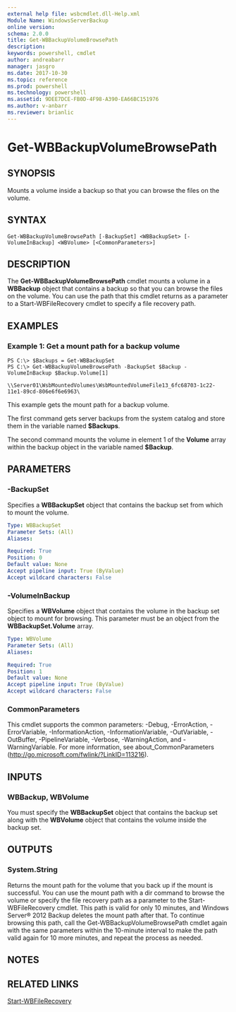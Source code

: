 ```yaml
---
external help file: wsbcmdlet.dll-Help.xml
Module Name: WindowsServerBackup
online version: 
schema: 2.0.0
title: Get-WBBackupVolumeBrowsePath
description: 
keywords: powershell, cmdlet
author: andreabarr
manager: jasgro
ms.date: 2017-10-30
ms.topic: reference
ms.prod: powershell
ms.technology: powershell
ms.assetid: 9DEE7DCE-FB0D-4F98-A390-EA66BC151976
ms.author: v-anbarr
ms.reviewer: brianlic
---
```


# Get-WBBackupVolumeBrowsePath

## SYNOPSIS
Mounts a volume inside a backup so that you can browse the files on the volume.

## SYNTAX

```
Get-WBBackupVolumeBrowsePath [-BackupSet] <WBBackupSet> [-VolumeInBackup] <WBVolume> [<CommonParameters>]
```

## DESCRIPTION
The **Get-WBBackupVolumeBrowsePath** cmdlet mounts a volume in a **WBBackup** object that contains a backup so that you can browse the files on the volume.
You can use the path that this cmdlet returns as a parameter to a Start-WBFileRecovery cmdlet to specify a file recovery path.

## EXAMPLES

### Example 1: Get a mount path for a backup volume
```
PS C:\> $Backups = Get-WBBackupSet
PS C:\> Get-WBBackupVolumeBrowsePath -BackupSet $Backup -VolumeInBackup $Backup.Volume[1]

\\Server01\WsbMountedVolumes\WsbMountedVolumeFile13_6fc68703-1c22-11e1-89cd-806e6f6e6963\
```

This example gets the mount path for a backup volume.

The first command gets server backups from the system catalog and store them in the variable named **$Backups**.

The second command mounts the volume in element 1 of the **Volume** array within the backup object in the variable named **$Backup**.

## PARAMETERS

### -BackupSet
Specifies a **WBBackupSet** object that contains the backup set from which to mount the volume.

```yaml
Type: WBBackupSet
Parameter Sets: (All)
Aliases: 

Required: True
Position: 0
Default value: None
Accept pipeline input: True (ByValue)
Accept wildcard characters: False
```

### -VolumeInBackup
Specifies a **WBVolume** object that contains the volume in the backup set object to mount for browsing.
This parameter must be an object from the **WBBackupSet.Volume** array.

```yaml
Type: WBVolume
Parameter Sets: (All)
Aliases: 

Required: True
Position: 1
Default value: None
Accept pipeline input: True (ByValue)
Accept wildcard characters: False
```

### CommonParameters
This cmdlet supports the common parameters: -Debug, -ErrorAction, -ErrorVariable, -InformationAction, -InformationVariable, -OutVariable, -OutBuffer, -PipelineVariable, -Verbose, -WarningAction, and -WarningVariable. For more information, see about_CommonParameters (http://go.microsoft.com/fwlink/?LinkID=113216).

## INPUTS

### WBBackup, WBVolume
You must specify the **WBBackupSet** object that contains the backup set along with the **WBVolume** object that contains the volume inside the backup set.

## OUTPUTS

### System.String
Returns the mount path for the volume that you back up if the mount is successful.
You can use the mount path with a dir command to browse the volume or specify the file recovery path as a parameter to the Start-WBFileRecovery cmdlet.
This path is valid for only 10 minutes, and Windows Server® 2012 Backup deletes the mount path after that.
To continue browsing this path, call the Get-WBBackupVolumeBrowsePath cmdlet again with the same parameters within the 10-minute interval to make the path valid again for 10 more minutes, and repeat the process as needed.

## NOTES

## RELATED LINKS

[Start-WBFileRecovery](./Start-WBFileRecovery.md)

